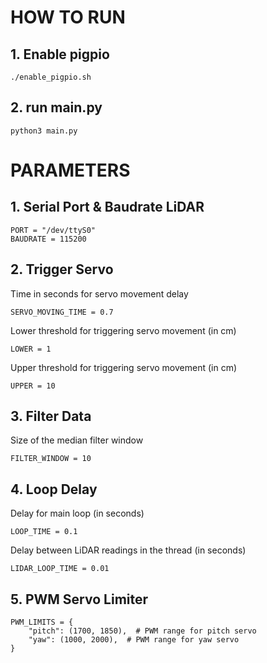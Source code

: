 # HOW TO RUN 
## 1. Enable pigpio
```
./enable_pigpio.sh
```
## 2. run main.py
```
python3 main.py
```
# PARAMETERS
## 1. Serial Port & Baudrate LiDAR
```
PORT = "/dev/ttyS0"
BAUDRATE = 115200
```
## 2. Trigger Servo
Time in seconds for servo movement delay
```
SERVO_MOVING_TIME = 0.7
```
Lower threshold for triggering servo movement (in cm)
```
LOWER = 1
```
Upper threshold for triggering servo movement (in cm)
```
UPPER = 10
```
## 3. Filter Data
Size of the median filter window
```
FILTER_WINDOW = 10
```
## 4. Loop Delay
Delay for main loop (in seconds)
```
LOOP_TIME = 0.1
```
Delay between LiDAR readings in the thread (in seconds)
```
LIDAR_LOOP_TIME = 0.01
```
## 5. PWM Servo Limiter
```
PWM_LIMITS = {
    "pitch": (1700, 1850),  # PWM range for pitch servo
    "yaw": (1000, 2000),  # PWM range for yaw servo
}
```
